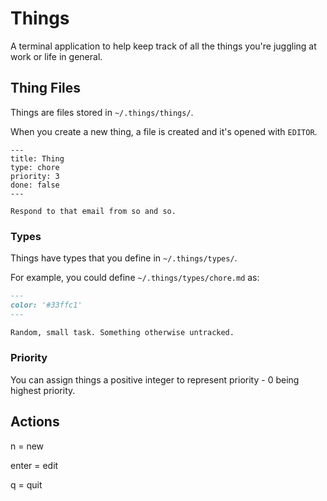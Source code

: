 # Things

A terminal application to help keep track of all the things you're juggling at
work or life in general.

## Thing Files

Things are files stored in `~/.things/things/`.

When you create a new thing, a file is created and it's opened with `EDITOR`.

```
---
title: Thing
type: chore
priority: 3
done: false
---

Respond to that email from so and so.
```

### Types

Things have types that you define in `~/.things/types/`.

For example, you could define `~/.things/types/chore.md` as:

```markdown
---
color: '#33ffc1'
---

Random, small task. Something otherwise untracked.
```

### Priority

You can assign things a positive integer to represent priority - 0 being highest
priority.

## Actions

n = new

enter = edit

q = quit
